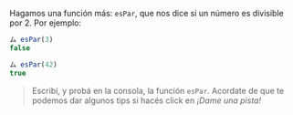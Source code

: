 Hagamos una función más: `esPar`, que nos dice si un número es divisible por 2. Por ejemplo:

```javascript
ム esPar(3)
false

ム esPar(42)
true
```

> Escribí, y probá en la consola, la función `esPar`. 
> Acordate de que te podemos dar algunos tips si hacés click en _¡Dame una pista!_

